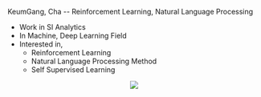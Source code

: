 KeumGang, Cha -- Reinforcement Learning, Natural Language Processing

* Work in SI Analytics
* In Machine, Deep Learning Field
* Interested in, 
  * Reinforcement Learning
  * Natural Language Processing Method
  * Self Supervised Learning

<p align="center"> <img src=https://github-readme-stats.vercel.app/api?username=chagmgang&show_icons=true&include_all_commits=true/> </p>
